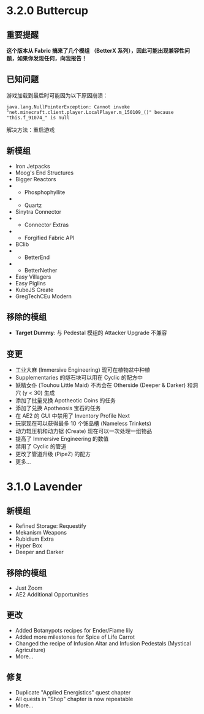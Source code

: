 # 3.2.0 Buttercup
## 重要提醒
**这个版本从 Fabric 搞来了几个模组 （BetterX 系列），因此可能出现兼容性问题，如果你发现任何，向我报告！**

## 已知问题
游戏加载到最后时可能因为以下原因崩溃：
```
java.lang.NullPointerException: Cannot invoke "net.minecraft.client.player.LocalPlayer.m_150109_()" because "this.f_91074_" is null
```
解决方法：重启游戏

## 新模组
- Iron Jetpacks
- Moog's End Structures
- Bigger Reactors
- - Phosphophyllite
- - Quartz
- Sinytra Connector
- - Connector Extras
- - Forgified Fabric API
- BClib
- - BetterEnd
- - BetterNether
- Easy Villagers
- Easy Piglins
- KubeJS Create
- GregTechCEu Modern

## 移除的模组
- **Target Dummy**: 与 Pedestal 模组的 Attacker Upgrade 不兼容

## 变更
- 工业大麻 (Immersive Engineering) 现可在植物盆中种植
- Supplementaries 的燧石块可以用在 Cyclic 的配方中
- 妖精女仆 (Touhou Little Maid) 不再会在 Otherside (Deeper & Darker) 和洞穴 (y < 30) 生成
- 添加了批量兑换 Apotheotic Coins 的任务
- 添加了兑换 Apotheosis 宝石的任务
- 在 AE2 的 GUI 中禁用了 Inventory Profile Next
- 玩家现在可以获得最多 10 个饰品槽 (Nameless Trinkets)
- 动力辊压机和动力锯 (Create) 现在可以一次处理一组物品
- 提高了 Immersive Engineering 的数值
- 禁用了 Cyclic 的管道
- 更改了管道升级 (PipeZ) 的配方
- 更多…

# 3.1.0 Lavender
## 新模组
- Refined Storage: Requestify
- Mekanism Weapons
- Rubidium Extra
- Hyper Box
- Deeper and Darker

## 移除的模组
- Just Zoom
- AE2 Additional Opportunities

## 更改
- Added Botanypots recipes for Ender/Flame lily
- Added more milestones for Spice of Life Carrot
- Changed the recipe of Infusion Altar and Infusion Pedestals (Mystical Agriculture)
- More...

## 修复
- Duplicate "Applied Energistics" quest chapter
- All quests in "Shop" chapter is now repeatable
- More...